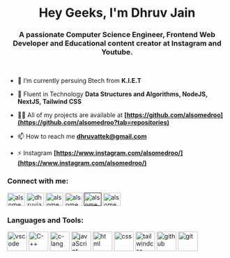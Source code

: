 <h1 align="center">Hey Geeks, I'm Dhruv Jain</h1>
<h3 align="center">A passionate Computer Science Engineer, Frontend Web Developer and Educational content creator at Instagram and Youtube.</h3><br>


- 🔭 I’m currently persuing Btech from **K.I.E.T**

- 🌱 Fluent in Technology **Data Structures and Algorithms, NodeJS, NextJS, Tailwind CSS**

- 👨‍💻 All of my projects are available at **[https://github.com/alsomedroo](https://github.com/alsomedroo?tab=repositories)**

- 📫 How to reach me **dhruvattek@gmail.com**

- ⚡ Instagram **[https://www.instagram.com/alsomedroo/](https://www.instagram.com/alsomedroo/)**


<h3 align="left">Connect with me:</h3>
<p align="left">
<a href="https://x.com/alsomedroo?t=iL_0GwFGxGFweWW3-Ifbow&s=09" target="blank"><img align="center" src="https://raw.githubusercontent.com/rahuldkjain/github-profile-readme-generator/master/src/images/icons/Social/twitter.svg" alt="alsomedroo" height="30" width="40" /></a>
<a href="https://www.linkedin.com/in/dhruv-jain-79617a305/" target="blank"><img align="center" src="https://raw.githubusercontent.com/rahuldkjain/github-profile-readme-generator/master/src/images/icons/Social/linked-in-alt.svg" alt="dhruvjain" height="30" width="40" /></a>
<a href="https://www.instagram.com/alsomedroo/" target="blank"><img align="center" src="https://raw.githubusercontent.com/rahuldkjain/github-profile-readme-generator/master/src/images/icons/Social/instagram.svg" alt="alsomedroo" height="30" width="40" /></a>
<a href="https://www.youtube.com/@alsomedroo" target="blank"><img align="center" src="https://raw.githubusercontent.com/rahuldkjain/github-profile-readme-generator/master/src/images/icons/Social/youtube.svg" alt="alsomedroo" height="30" width="40" /></a>
<a href="" target="blank"><img align="center" src="https://raw.githubusercontent.com/rahuldkjain/github-profile-readme-generator/master/src/images/icons/Social/hackerrank.svg" alt="alsomedroo" height="30" width="40" /></a>
<a href="https://leetcode.com/u/alsomedroo/" target="blank"><img align="center" src="https://raw.githubusercontent.com/rahuldkjain/github-profile-readme-generator/master/src/images/icons/Social/leet-code.svg" alt="alsomedroo" height="30" width="40" /></a>

</p>


<h3 align="left">Languages and Tools:</h3>
<p align="left">
 <img src="https://cdn.jsdelivr.net/gh/devicons/devicon/icons/vscode/vscode-original.svg" alt="vscode" width="45" height="45" />
 <img src="https://cdn.jsdelivr.net/gh/devicons/devicon/icons/cplusplus/cplusplus-original.svg" alt="C-++"  width="45" height="45" />
 <img src="https://cdn.jsdelivr.net/gh/devicons/devicon/icons/c/c-original.svg" alt="c-lang"  width="45" height="45" />
 <img src="https://cdn.jsdelivr.net/gh/devicons/devicon/icons/javascript/javascript-original.svg" alt="javaScript"  width="45" height="45" />
 <img src="https://cdn.jsdelivr.net/gh/devicons/devicon/icons/html5/html5-original.svg" alt="html"  width="45" height="45" />
 <img src="https://cdn.jsdelivr.net/gh/devicons/devicon/icons/css3/css3-original.svg" alt="css"  width="45" height="45" />
 
 <img src="https://cdn.jsdelivr.net/gh/devicons/devicon/icons/tailwindcss/tailwindcss-plain.svg" alt="tailwindcss"  width="45" height="45" />
 <img src="https://cdn.jsdelivr.net/gh/devicons/devicon/icons/github/github-original.svg" alt="github"  width="45" height="45" />
 <img src="https://cdn.jsdelivr.net/gh/devicons/devicon/icons/git/git-original.svg" alt="git"  width="45" height="45" />

 </p>


